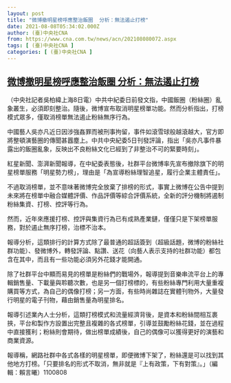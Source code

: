 ```yaml
---
layout: post
title: "微博撤明星榜呼應整治飯圈  分析：無法遏止打榜"
date: 2021-08-08T05:34:02.000Z
author: (臺)中央社CNA
from: https://www.cna.com.tw/news/acn/202108080072.aspx
tags: [ (臺)中央社CNA ]
categories: [ (臺)中央社CNA ]
---
```

<!--1628400842000-->
[微博撤明星榜呼應整治飯圈  分析：無法遏止打榜](https://www.cna.com.tw/news/acn/202108080072.aspx)
------

<div>
<div></div><div class="paragraph"><p>（中央社記者吳柏緯上海8日電）中共中紀委日前發文指，中國飯圈（粉絲圈）亂象叢生，必須即刻整治。隨後，微博宣布取消明星榜單功能。然而分析指出，打榜模式眾多，僅取消榜單無法遏止粉絲無序行為。</p><p>中國藝人吳亦凡近日因涉強姦罪而被刑事拘留，事件如滾雪球般越滾越大，官方即將整頓演藝圈的傳聞甚囂塵上。中共中央紀委5日刊發評論，指出「吳亦凡事件暴露出的飯圈亂象，反映出不良粉絲文化已經到了非整治不可的緊要時刻」。</p><p>紅星新聞、澎湃新聞報導，在中紀委表態後，社群平台微博率先宣布撤除旗下的明星榜單服務「明星勢力榜」，理由是「為宣導粉絲理智追星，履行企業主體責任」。</p><p>不過取消榜單，並不意味著微博完全放棄了排榜的形式，事實上微博在公告中提到未來將在榜單中融合媒體評價、作品評價等綜合評價系統，全新的評分機制將遏制粉絲集資、打榜、控評等行為。</p><p>然而，近年來應援打榜、控評與集資行為已有成熟產業鏈，僅僅只是下架榜單服務，對於遏止無序打榜，治標不治本。</p><p>報導分析，這類排行的計算方式除了最普通的超話簽到（超級話題，微博的粉絲社群功能）、發微博外，轉發評論、點讚、送花（向藝人表示支持的社群功能）都包含在其中，而且有一些功能必須另外花錢才能開通。</p><p>除了社群平台中顯而易見的榜單是粉絲們的戰場外，報導提到音樂串流平台上的專輯銷售量、下載量與聆聽次數，也是另一個打榜標的，有些粉絲專門利用大量重複購買等方式，為自己的偶像打榜；另一方面，有些時尚雜誌在實體刊物外，大量發行明星的電子刊物，藉由銷售量為明星排名。</p><p>報導引述業內人士分析，這類打榜模式和流量經濟背後，是資本和粉絲間相互裹挾，平台和製作方設置出完整且複雜的各式榜單，引導並鼓勵粉絲花錢，並在過程中直接獲利；粉絲則會期待，做出榜單成績後，自己的偶像可以獲得更好的演藝和商業資源。</p><p>報導稱，網路社群中各式各樣的明星榜單，即便微博下架了，粉絲還是可以找到其他地方打榜。「只要排名的形式不取消，無非就是『上有政策，下有對策』。」（編輯：賴言曦）1100808</p></div>
</div>
